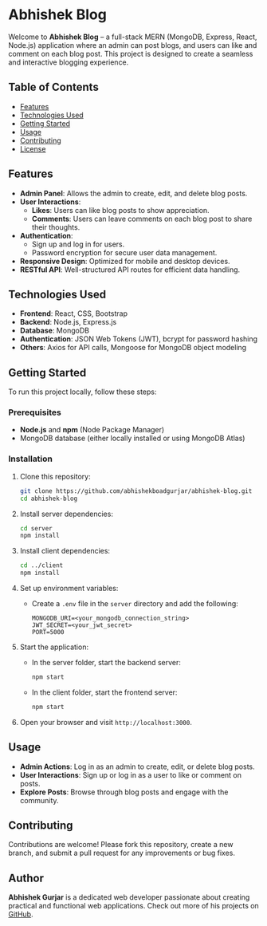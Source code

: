 

# Abhishek Blog

Welcome to **Abhishek Blog** – a full-stack MERN (MongoDB, Express, React, Node.js) application where an admin can post blogs, and users can like and comment on each blog post. This project is designed to create a seamless and interactive blogging experience.

## Table of Contents

- [Features](#features)
- [Technologies Used](#technologies-used)
- [Getting Started](#getting-started)
- [Usage](#usage)
- [Contributing](#contributing)
- [License](#license)

## Features

- **Admin Panel**: Allows the admin to create, edit, and delete blog posts.
- **User Interactions**:
  - **Likes**: Users can like blog posts to show appreciation.
  - **Comments**: Users can leave comments on each blog post to share their thoughts.
- **Authentication**:
  - Sign up and log in for users.
  - Password encryption for secure user data management.
- **Responsive Design**: Optimized for mobile and desktop devices.
- **RESTful API**: Well-structured API routes for efficient data handling.

## Technologies Used

- **Frontend**: React, CSS, Bootstrap
- **Backend**: Node.js, Express.js
- **Database**: MongoDB
- **Authentication**: JSON Web Tokens (JWT), bcrypt for password hashing
- **Others**: Axios for API calls, Mongoose for MongoDB object modeling

## Getting Started

To run this project locally, follow these steps:

### Prerequisites

- **Node.js** and **npm** (Node Package Manager)
- MongoDB database (either locally installed or using MongoDB Atlas)

### Installation

1. Clone this repository:
   ```bash
   git clone https://github.com/abhishekboadgurjar/abhishek-blog.git
   cd abhishek-blog
   ```

2. Install server dependencies:
   ```bash
   cd server
   npm install
   ```

3. Install client dependencies:
   ```bash
   cd ../client
   npm install
   ```

4. Set up environment variables:
   - Create a `.env` file in the `server` directory and add the following:
     ```plaintext
     MONGODB_URI=<your_mongodb_connection_string>
     JWT_SECRET=<your_jwt_secret>
     PORT=5000
     ```

5. Start the application:
   - In the server folder, start the backend server:
     ```bash
     npm start
     ```
   - In the client folder, start the frontend server:
     ```bash
     npm start
     ```

6. Open your browser and visit `http://localhost:3000`.


## Usage

- **Admin Actions**: Log in as an admin to create, edit, or delete blog posts.
- **User Interactions**: Sign up or log in as a user to like or comment on posts.
- **Explore Posts**: Browse through blog posts and engage with the community.


## Contributing

Contributions are welcome! Please fork this repository, create a new branch, and submit a pull request for any improvements or bug fixes.


## Author
**Abhishek Gurjar** is a dedicated web developer passionate about creating practical and functional web applications. Check out more of his projects on [GitHub](https://github.com/abhishekboadgurjar).
